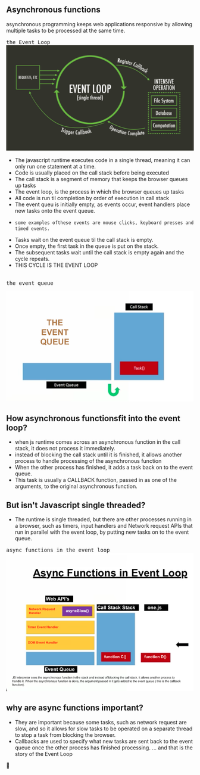 ## Asynchronous functions

asynchronous programming keeps web applications responsive by allowing multiple tasks to be processed at the same time.

<kbd>the Event Loop</kbd>
![](eventloop.png)

- The javascript runtime executes code in a single thread, meaning it can only run one statement at a time.
- Code is usually placed on the call stack before being executed
- The call stack is a segment of memory that keeps the browser queues up tasks
- The event loop, is the process in which the browser queues up tasks
- All code is run til completion by order of execution in call stack
- The event queu is initially empty, as events occur, event handlers place new tasks onto the event queue.
-     some examples ofthese events are mouse clicks, keyboard presses and timed events.
- Tasks wait on the event queue til the call stack is empty.
- Once empty, the first task in the queue is put on the stack.
- The subsequent tasks wait until the call stack is empty again and the cycle repeats.
- THIS CYCLE IS THE EVENT LOOP   

<br>
<kbd>the event queue</kbd>

![](eventqu.png)

## How asynchronous functionsfit into the event loop?
- when js runtime comes across an asynchronous function in the call stack, it does not process it immediately.
- instead of blocking the call stack until it is finished, it allows another process to handle processing of the asynchronous function
- When the other process has finished, it adds a task back on to the event queue.
- This task is usually a CALLBACK function, passed in as one of the arguments, to the original asynchronous function.

## But isn't Javascript single threaded?
- The runtime is single threaded, but there are other processes running in a browser, such as timers, input handlers and Network request APIs that run in parallel with the event loop, by putting new tasks on to the event queue.

<kbd>async functions in the event loop</kbd>     
![](asyncFunloop.png)

## why are async functions important?
- They are important because some tasks, such as network request are slow, and so it allows for slow tasks to be operated on a separate thread to stop a task from blocking the browser.
- Callbacks are used to specify what new tasks are sent back to the event queue once the other process has finished processing.
... and that is the story of the Event Loop 

:100:
